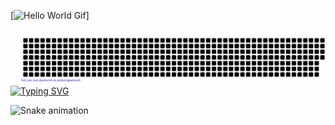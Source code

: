 [![Hello World Gif](https://miro.medium.com/max/720/1*jB76MLZjiNhGSQQvxm7LSQ.gif)]

![gitartwork](gitartwork.svg)
[![Typing SVG](https://readme-typing-svg.herokuapp.com?font=Kdam+Thmor+Pro&size=36&color=27F72B&center=true&width=1200&height=200&lines=Back+End+engineer)](https://git.io/typing-svg)

![Snake animation](https://github.com/khasanovmma/khasanovmma/blob/output/github-contribution-grid-snake.svg)
